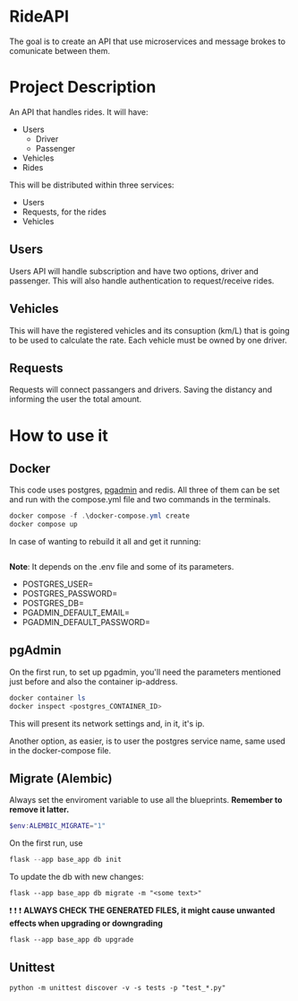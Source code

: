 # RideAPI
The goal is to create an API that use microservices and message brokes to comunicate between them.

# Project Description
An API that handles rides. It will have:
- Users
    - Driver
    - Passenger 
- Vehicles 
- Rides

This will be distributed within three services:
- Users
- Requests, for the rides
- Vehicles

## Users
Users API will handle subscription and have two options, driver and passenger. This will also handle authentication to request/receive rides.

## Vehicles
This will have the registered vehicles and its consuption (km/L) that is going to be used to calculate the rate. Each vehicle must be owned by one driver.

## Requests
Requests will connect passangers and drivers. Saving the distancy and informing the user the total amount.

# How to use it
## Docker
This code uses postgres, [pgadmin](http://localhost:15433) and redis. All three of them can be set and run with the compose.yml file and two commands in the terminals.
```powershell
docker compose -f .\docker-compose.yml create
docker compose up
```

In case of wanting to rebuild it all and get it running:
```powershell

```

**Note**: It depends on the .env file and some of its parameters.
- POSTGRES_USER=
- POSTGRES_PASSWORD=
- POSTGRES_DB=
- PGADMIN_DEFAULT_EMAIL=
- PGADMIN_DEFAULT_PASSWORD=

## pgAdmin
On the first run, to set up pgadmin, you'll need the parameters mentioned just before and also the container ip-address.

```powershell
docker container ls
docker inspect <postgres_CONTAINER_ID>
```

This will present its network settings and, in it, it's ip.

Another option, as easier, is to user the postgres service name, same used in the docker-compose file.

## Migrate (Alembic)
Always set the enviroment variable to use all the blueprints. **Remember to remove it latter.**
```powershell
$env:ALEMBIC_MIGRATE="1"
```

On the first run, use 
```powershell
flask --app base_app db init
```

To update the db with new changes:
```
flask --app base_app db migrate -m "<some text>"
```
:exclamation: :exclamation: :exclamation: **ALWAYS CHECK THE GENERATED FILES, it might cause unwanted effects when upgrading or downgrading**
```
flask --app base_app db upgrade
```

## Unittest
```
python -m unittest discover -v -s tests -p "test_*.py"
```
